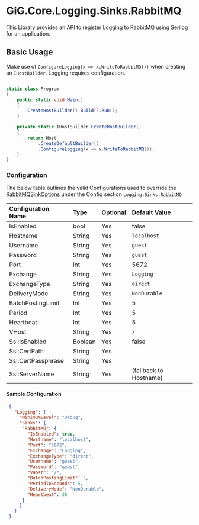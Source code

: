 # GiG.Core.Logging.Sinks.RabbitMQ

This Library provides an API to register Logging to RabbitMQ using Serilog for an application.

## Basic Usage

Make use of `ConfigureLogging(x => x.WriteToRabbitMQ())` when creating an `IHostBuilder`. Logging requires configuration.

```csharp

static class Program
{
    public static void Main()
    {
        CreateHostBuilder().Build().Run();
    }

    private static IHostBuilder CreateHostBuilder()
    {
        return Host
            .CreateDefaultBuilder()
            .ConfigureLogging(x => x.WriteToRabbitMQ());
    }
}

```

### Configuration

The below table outlines the valid Configurations used to override the [RabbitMQSinkOptions](../src/GiG.Core.Logging.Sinks.RabbitMQ/Internal/RabbitMQSinkOptions.cs) under the Config section `Logging:Sinks:RabbitMQ`

| Configuration Name | Type    | Optional | Default Value          |
|:-------------------|:--------|:---------|:-----------------------|
| IsEnabled          | bool    | Yes      | false                  |
| Hostname           | String  | Yes      | `localhost`            |
| Username           | String  | Yes      | `guest`                |
| Password           | String  | Yes      | `guest`                |
| Port               | Int     | Yes      | 5672                   |
| Exchange           | String  | Yes      | `Logging`              |
| ExchangeType       | String  | Yes      | `direct`               |
| DeliveryMode       | String  | Yes      | `NonDurable`           |
| BatchPostingLimit  | Int     | Yes      | 5                      |
| Period             | Int     | Yes      | 5                      |
| Heartbeat          | Int     | Yes      | 5                      |
| VHost              | String  | Yes      | `/`                    |
| Ssl:IsEnabled      | Boolean | Yes      | false                  |
| Ssl:CertPath       | String  | Yes      | <null>                 |
| Ssl:CertPassphrase | String  | Yes      | <null>                 |
| Ssl:ServerName     | String  | Yes      | (fallback to Hostname) |

#### Sample Configuration

```json
 {
   "Logging": {
     "MinimumLevel": "Debug",
     "Sinks": {
      "RabbitMQ": {
        "IsEnabled": true, 
        "Hostname": "localhost",
        "Port": "5672",
        "Exchange": "Logging",
        "ExchangeType": "direct",
        "Username": "guest",
        "Password": "guest",
        "VHost": "/",
        "BatchPostingLimit": 5,
        "PeriodInSeconds": 5,
        "DeliveryMode": "NonDurable",
        "Heartbeat": 30
      }
     }
   }
 }
```